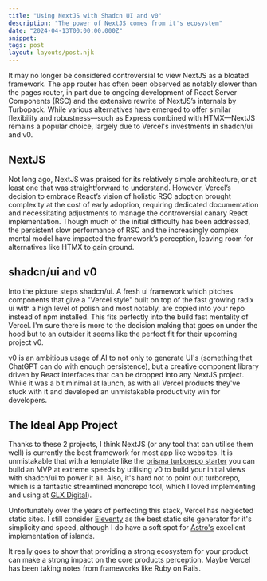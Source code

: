 ```yaml
---
title: "Using NextJS with Shadcn UI and v0"
description: "The power of NextJS comes from it's ecosystem"
date: "2024-04-13T00:00:00.000Z"
snippet:
tags: post
layout: layouts/post.njk
---
```


It may no longer be considered controversial to view NextJS as a bloated
framework. The app router has often been observed as notably slower than
the pages router, in part due to ongoing development of React Server
Components (RSC) and the extensive rewrite of NextJS’s internals by
Turbopack. While various alternatives have emerged to offer similar
flexibility and robustness—such as Express combined with HTMX—NextJS
remains a popular choice, largely due to Vercel's investments in
shadcn/ui and v0.

## NextJS

Not long ago, NextJS was praised for its relatively simple architecture,
or at least one that was straightforward to understand. However, Vercel’s
decision to embrace React’s vision of holistic RSC adoption brought
complexity at the cost of early adoption, requiring dedicated documentation
and necessitating adjustments to manage the controversial canary React
implementation. Though much of the initial difficulty has been addressed,
the persistent slow performance of RSC and the increasingly complex
mental model have impacted the framework’s perception, leaving room
for alternatives like HTMX to gain ground.

## shadcn/ui and v0

Into the picture steps shadcn/ui. A fresh ui framework which pitches components that give a "Vercel style" built
on top of the fast growing radix ui with a high level of polish and most notably, are copied into your repo
instead of npm installed. This fits perfectly into the build fast mentality of Vercel. I'm sure there is more
to the decision making that goes on under the hood but to an outsider it seems like the perfect fit for their
upcoming project v0.

v0 is an ambitious usage of AI to not only to generate UI's (something that ChatGPT can do with enough persistence),
but a creative component library driven by React interfaces that can be dropped into any NextJS project. While it was
a bit minimal at launch, as with all Vercel products they've stuck with it and developed an unmistakable productivity
win for developers.

## The Ideal App Project

Thanks to these 2 projects, I think NextJS (or any tool that can utilise them well) is currently the best framework for most app like websites.
It is unmistakable that with a template like the [prisma turborepo starter](https://github.com/vercel/turbo/tree/main/examples/with-prisma)
you can build an MVP at extreme speeds by utilising v0 to build your initial views with shadcn/ui to power it all.
Also, it's hard not to point out turborepo, which is a fantastic streamlined monorepo tool, which I
loved implementing and using at [GLX Digital](https://www.glxdigital.com/)).

Unfortunately over the years of perfecting this stack, Vercel has neglected static sites. I still consider
[Eleventy](https://www.11ty.dev/) as the best static site generator for it's simplicity and speed, although
I do have a soft spot for [Astro's](https://astro.build/) excellent implementation of islands.

It really goes to show that providing a strong ecosystem for your product can
make a strong impact on the core products perception. Maybe Vercel has been
taking notes from frameworks like Ruby on Rails.
